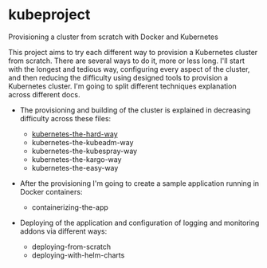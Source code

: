 # kubeproject
Provisioning a cluster from scratch with Docker and Kubernetes

This project aims to try each different way to provision a Kubernetes cluster from scratch. There are several ways to do it, more or less long. I'll start with the longest and tedious way, configuring every aspect of the cluster, and then reducing the difficulty using designed tools to provision a Kubernetes cluster.
I'm going to split different techniques explanation across different docs. 
- The provisioning and building of the cluster is explained in decreasing difficulty across these files:
	- [kubernetes-the-hard-way](https://github.com/xn3cr0nx/kubeproject/blob/master/docs/kubernetes-the-hard-way.md)
	- kubernetes-the-kubeadm-way
	- kubernetes-the-kubespray-way
	- kubernetes-the-kargo-way
	- kubernetes-the-easy-way

- After the provisioning I'm going to create a sample application running in Docker containers:
	- containerizing-the-app

- Deploying of the application and configuration of logging and monitoring addons via different ways:
	- deploying-from-scratch
	- deploying-with-helm-charts 